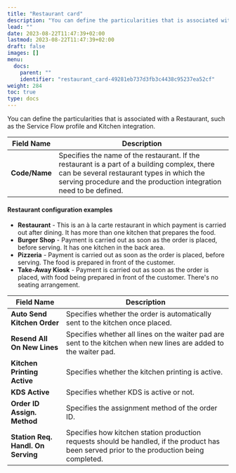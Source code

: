 ```yaml
---
title: "Restaurant card"
description: "You can define the particularities that is associated with a Restaurant, such as the Service Flow profile and Kitchen integration."
lead: ""
date: 2023-08-22T11:47:39+02:00
lastmod: 2023-08-22T11:47:39+02:00
draft: false
images: []
menu:
  docs:
    parent: ""
    identifier: "restaurant_card-49281eb737d3fb3c4438c95237ea52cf"
weight: 284
toc: true
type: docs
---
```

You can define the particularities that is associated with a Restaurant, such as the Service Flow profile and Kitchen integration.

| Field Name      | Description |
| ----------- | ----------- |
| **Code/Name** | Specifies the name of the restaurant. If the restaurant is a part of a building complex, there can be several restaurant types in which the serving procedure and the production integration need to be defined. | 

#### Restaurant configuration examples

- **Restaurant** - This is an à la carte restaurant in which payment is carried out after dining. It has more than one kitchen that prepares the food. 
- **Burger Shop** - Payment is carried out as soon as the order is placed, before serving. It has one kitchen in the back area. 
- **Pizzeria** - Payment is carried out as soon as the order is placed, before serving. The food is prepared in front of the customer.
- **Take-Away Kiosk** - Payment is carried out as soon as the order is placed, with food being prepared in front of the customer. There's no seating arrangement.

| Field Name      | Description |
| ----------- | ----------- |
| **Auto Send Kitchen Order** | Specifies whether the order is automatically sent to the kitchen once placed. | 
| **Resend All On New Lines** | Specifies whether all lines on the waiter pad are sent to the kitchen when new lines are added to the waiter pad. | 
| **Kitchen Printing Active** | Specifies whether the kitchen printing is active. |
| **KDS Active** | Specifies whether KDS is active or not. |
| **Order ID Assign. Method** | Specifies the assignment method of the order ID. | 
| **Station Req. Handl. On Serving** | Specifies how kitchen station production requests should be handled, if the product has been served prior to the production being completed. | 